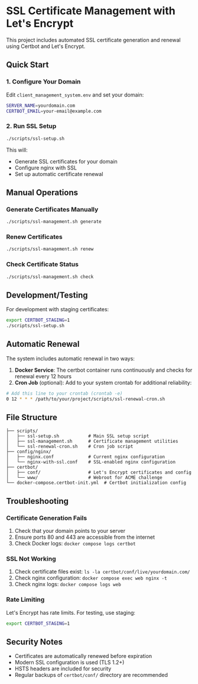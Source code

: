 # SSL Certificate Management with Let's Encrypt

This project includes automated SSL certificate generation and renewal using Certbot and Let's Encrypt.

## Quick Start

### 1. Configure Your Domain

Edit `client_management_system.env` and set your domain:

```bash
SERVER_NAME=yourdomain.com
CERTBOT_EMAIL=your-email@example.com
```

### 2. Run SSL Setup

```bash
./scripts/ssl-setup.sh
```

This will:
- Generate SSL certificates for your domain
- Configure nginx with SSL
- Set up automatic certificate renewal

## Manual Operations

### Generate Certificates Manually

```bash
./scripts/ssl-management.sh generate
```

### Renew Certificates

```bash
./scripts/ssl-management.sh renew
```

### Check Certificate Status

```bash
./scripts/ssl-management.sh check
```

## Development/Testing

For development with staging certificates:

```bash
export CERTBOT_STAGING=1
./scripts/ssl-setup.sh
```

## Automatic Renewal

The system includes automatic renewal in two ways:

1. **Docker Service**: The certbot container runs continuously and checks for renewal every 12 hours
2. **Cron Job** (optional): Add to your system crontab for additional reliability:

```bash
# Add this line to your crontab (crontab -e)
0 12 * * * /path/to/your/project/scripts/ssl-renewal-cron.sh
```

## File Structure

```
├── scripts/
│   ├── ssl-setup.sh           # Main SSL setup script
│   ├── ssl-management.sh      # Certificate management utilities
│   └── ssl-renewal-cron.sh    # Cron job script
├── config/nginx/
│   ├── nginx.conf             # Current nginx configuration
│   └── nginx-with-ssl.conf    # SSL-enabled nginx configuration
├── certbot/
│   ├── conf/                  # Let's Encrypt certificates and config
│   └── www/                   # Webroot for ACME challenge
└── docker-compose.certbot-init.yml  # Certbot initialization config
```

## Troubleshooting

### Certificate Generation Fails

1. Check that your domain points to your server
2. Ensure ports 80 and 443 are accessible from the internet
3. Check Docker logs: `docker compose logs certbot`

### SSL Not Working

1. Check certificate files exist: `ls -la certbot/conf/live/yourdomain.com/`
2. Check nginx configuration: `docker compose exec web nginx -t`
3. Check nginx logs: `docker compose logs web`

### Rate Limiting

Let's Encrypt has rate limits. For testing, use staging:

```bash
export CERTBOT_STAGING=1
```

## Security Notes

- Certificates are automatically renewed before expiration
- Modern SSL configuration is used (TLS 1.2+)
- HSTS headers are included for security
- Regular backups of `certbot/conf/` directory are recommended